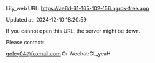 Lily_web URL: https://ae6d-61-165-102-156.ngrok-free.app

Updated at: 2024-12-10 18:20:59

If you cannot open this URL, the server might be down.

Please contact: 

goley04@foxmail.com Or Wechat:GL_yeaH